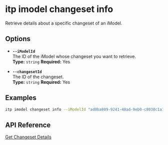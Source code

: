 # itp imodel changeset info

Retrieve details about a specific changeset of an iModel.

## Options

- **`--iModelId`**  
  The ID of the iModel whose changeset you want to retrieve.  
  **Type:** `string` **Required:** Yes

- **`--changesetId`**  
  The ID of the changeset.  
  **Type:** `string` **Required:** Yes

## Examples

```bash
itp imodel changeset info --iModelId "ad0ba809-9241-48ad-9eb0-c8038c1a1d51" --changesetId "2f3b4a8c92d747d5c8a8b2f9cde6742e5d74b3b5"
```

## API Reference

[Get Changeset Details](https://developer.bentley.com/apis/imodels-v2/operations/get-imodel-changeset-details/)

